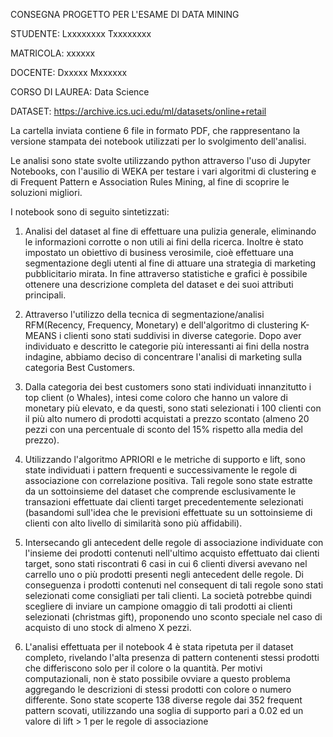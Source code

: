 CONSEGNA PROGETTO PER L'ESAME DI DATA MINING

STUDENTE: Lxxxxxxxx Txxxxxxxx

MATRICOLA: xxxxxx

DOCENTE: Dxxxxx Mxxxxxx

CORSO DI LAUREA: Data Science

DATASET: https://archive.ics.uci.edu/ml/datasets/online+retail


La cartella inviata contiene 6 file in formato PDF, che rappresentano la versione stampata dei notebook utilizzati per lo svolgimento dell'analisi. 

Le analisi sono state svolte utilizzando python attraverso l'uso di Jupyter Notebooks, con l'ausilio di WEKA per testare i vari algoritmi di clustering e di Frequent Pattern e Association Rules Mining, al fine di scoprire le soluzioni migliori. 

I notebook sono di seguito sintetizzati:

1) Analisi del dataset al fine di effettuare una pulizia generale, eliminando le informazioni corrotte o non utili ai fini della ricerca. Inoltre è stato impostato un obiettivo di business verosimile, cioè effettuare una segmentazione degli utenti al fine di attuare una strategia di marketing pubblicitario mirata. In fine attraverso statistiche e grafici è possibile ottenere una descrizione completa del dataset e dei suoi attributi principali.

2) Attraverso l'utilizzo della tecnica di segmentazione/analisi RFM(Recency, Frequency, Monetary) e dell'algoritmo di clustering K-MEANS i clienti sono stati suddivisi in diverse categorie. Dopo aver individuato e descritto le categorie più interessanti ai fini della nostra indagine, abbiamo deciso di concentrare l'analisi di marketing sulla categoria Best Customers. 

3) Dalla categoria dei best customers sono stati individuati innanzitutto i top client (o Whales), intesi come coloro che hanno un valore di monetary più elevato, e da questi, sono stati selezionati i 100 clienti con il più alto numero di prodotti acquistati a prezzo scontato (almeno 20 pezzi con una percentuale di sconto del 15% rispetto alla media del prezzo).

4) Utilizzando l'algoritmo APRIORI e le metriche di supporto e lift, sono state individuati i pattern frequenti e successivamente le regole di associazione con correlazione positiva. Tali regole sono state estratte da un sottoinsieme del dataset che comprende esclusivamente le transazioni effettuate dai clienti target precedentemente selezionati (basandomi sull'idea che le previsioni effettuate su un sottoinsieme di clienti con alto livello di similarità sono più affidabili).

5) Intersecando gli antecedent delle regole di associazione individuate con l'insieme dei prodotti contenuti nell'ultimo acquisto effettuato dai clienti target, sono stati riscontrati 6 casi in cui 6 clienti diversi avevano nel carrello uno o più prodotti presenti negli antecedent delle regole. Di conseguenza i prodotti contenuti nel consequent di tali regole sono stati selezionati come consigliati per tali clienti. La società potrebbe quindi scegliere di inviare un campione omaggio di tali prodotti ai clienti selezionati (christmas gift), proponendo uno sconto speciale nel caso di acquisto di uno stock di almeno X pezzi.

6) L'analisi effettuata per il notebook 4 è stata ripetuta per il dataset completo, rivelando l'alta presenza di pattern contenenti stessi prodotti che differiscono solo per il colore o la quantità. Per motivi computazionali, non è stato possibile ovviare a questo problema aggregando le descrizioni di stessi prodotti con colore o numero differente. Sono state scoperte 138 diverse regole dai 352 frequent pattern scovati, utilizzando una soglia di supporto pari a 0.02 ed un valore di lift > 1 per le regole di associazione
